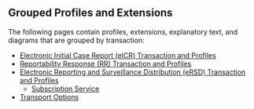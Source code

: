 ## Grouped Profiles and Extensions

The following pages contain profiles, extensions, explanatory text, and diagrams that are grouped by transaction:

* <a href="electronic_initial_case_report_eicr_transaction_and_profiles.html">Electronic Initial Case Report (eICR) Transaction and Profiles</a>
* <a href="reportability_response_rr_transaction_and_profiles.html">Reportability Response (RR) Transaction and Profiles</a>
* <a href="electronic_reporting_and_surveillance_distribution_ersd_transaction_and_profiles.html">Electronic Reporting and Surveillance Distribution (eRSD) Transaction and Profiles</a>
    * <a href="subscription_service.html">Subscription Service</a>
* <a href="transport_options.html">Transport Options</a>